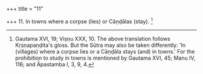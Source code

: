 +++
title = "11"

+++
11. In towns where a corpse (lies) or Cāṇḍālas (stay). [^6] 


[^6]:  Gautama XVI, 19; Viṣṇu XXX, 10. The above translation follows Kṛṣṇapaṇḍita's gloss. But the Sūtra may also be taken differently: 'In (villages) where a corpse lies or a Cāṇḍāla stays (and) in towns.' For the prohibition to study in towns is mentioned by Gautama XVI, 45; Manu IV, 116; and Āpastamba I, 3, 9, 4.
